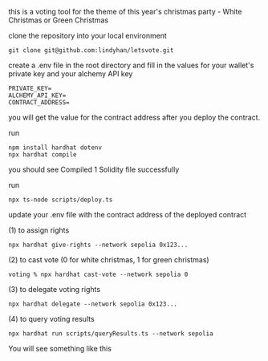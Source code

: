 this is a voting tool for the theme of this year's christmas party - 
White Christmas or Green Christmas

clone the repository into your local environment
```shell
git clone git@github.com:lindyhan/letsvote.git
```
create a .env file in the root directory and fill in the values for your wallet's private key and your alchemy API key
```shell
PRIVATE_KEY=
ALCHEMY_API_KEY=
CONTRACT_ADDRESS=
```
you will get the value for the contract address after you deploy the contract.

run
```shell
npm install hardhat dotenv
npx hardhat compile
```
you should see 
Compiled 1 Solidity file successfully 

run
```shell
npx ts-node scripts/deploy.ts
```
update your .env file with the contract address of the deployed contract

(1) to assign rights
```shell
npx hardhat give-rights --network sepolia 0x123...
```

(2) to cast vote (0 for white christmas, 1 for green christmas)
```shell
voting % npx hardhat cast-vote --network sepolia 0
```
(3) to delegate voting rights
```shell
npx hardhat delegate --network sepolia 0x123...
```

 (4) to query voting results
```shell
npx hardhat run scripts/queryResults.ts --network sepolia
```

You will see something like this
